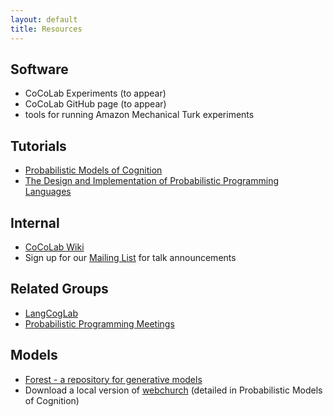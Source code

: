 ```yaml
---
layout: default
title: Resources
---
```


## Software

* CoCoLab Experiments (to appear)
* CoCoLab GitHub page (to appear)
* tools for running Amazon Mechanical Turk experiments

## Tutorials

* [Probabilistic Models of Cognition](//probmods.org/)
* [The Design and Implementation of Probabilistic Programming Languages](//dippl.org/)

## Internal

* [CoCoLab Wiki](//www.stanford.edu/group/cocolab/cgi-bin/mediawiki/index.php/Main_Page)
* Sign up for our [Mailing List](//mailman.stanford.edu/mailman/listinfo/cocolab-all) for talk announcements

## Related Groups

* [LangCogLab](//langcog.stanford.edu/)
* [Probabilistic Programming Meetings](//mailman.stanford.edu/mailman/listinfo/probabilistic-programming)

## Models

* [Forest - a repository for generative models](//forestdb.org/)
* Download a local version of [webchurch](//github.com/probmods/webchurch) (detailed in Probabilistic Models of Cognition)